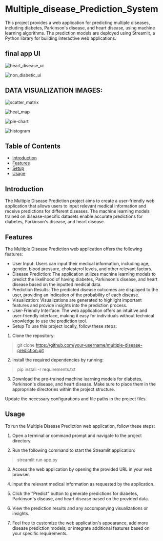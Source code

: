 # Multiple_disease_Prediction_System

This project provides a web application for predicting multiple diseases, including diabetes, Parkinson's disease, and heart disease, using machine learning algorithms. The prediction models are deployed using Streamlit, a Python library for building interactive web applications.

## final app UI
![heart_disease_ui](images/heart_disease.png)

![non_diabetic_ui ](images/Non-diabetic.png)


## DATA VISUALIZATION IMAGES:

![scatter_matrix](images/visuu_10.png)

![heat_map](images/visu_9.png)


![pie-chart](images/visu_7.png)


![histogram](images/visuu_11.png)

## Table of Contents
- [ Introduction ](https://github.com/imkhushboo/Multiple_disease_Prediction_System/edit/master/README.md#introduction)
- [Features](https://github.com/imkhushboo/Multiple_disease_Prediction_System/edit/master/README.md#features)
- [Setup](https://github.com/imkhushboo/Multiple_disease_Prediction_System/edit/master/README.md#setup)
- [Usage](https://github.com/imkhushboo/Multiple_disease_Prediction_System/edit/master/README.md#usage)


## Introduction
The Multiple Disease Prediction project aims to create a user-friendly web application that allows users to input relevant medical information and receive predictions for different diseases. The machine learning models trained on disease-specific datasets enable accurate predictions for diabetes, Parkinson's disease, and heart disease.

## Features
The Multiple Disease Prediction web application offers the following features:

- User Input: Users can input their medical information, including age, gender, blood pressure, cholesterol levels, and other relevant factors.
- Disease Prediction: The application utilizes machine learning models to predict the likelihood of having diabetes, Parkinson's disease, and heart disease based on the inputted medical data.
- Prediction Results: The predicted disease outcomes are displayed to the user, providing an indication of the probability of each disease.
- Visualization: Visualizations are generated to highlight important features and provide insights into the prediction process.
- User-Friendly Interface: The web application offers an intuitive and user-friendly interface, making it easy for individuals without technical knowledge to use the prediction tool.
- Setup
To use this project locally, follow these steps:

1. Clone the repository:
> git clone https://github.com/your-username/multiple-disease-prediction.git
2. Install the required dependencies by running:
> pip install -r requirements.txt
3. Download the pre-trained machine learning models for diabetes, Parkinson's disease, and heart disease. Make sure to place them in the appropriate directories within the project structure.

Update the necessary configurations and file paths in the project files.

## Usage
To run the Multiple Disease Prediction web application, follow these steps:

1. Open a terminal or command prompt and navigate to the project directory.

2. Run the following command to start the Streamlit application:

> streamlit run app.py
3. Access the web application by opening the provided URL in your web browser.

4. Input the relevant medical information as requested by the application.

5. Click the "Predict" button to generate predictions for diabetes, Parkinson's disease, and heart disease based on the provided data.

6. View the prediction results and any accompanying visualizations or insights.

7. Feel free to customize the web application's appearance, add more disease prediction models, or integrate additional features based on your specific requirements.
